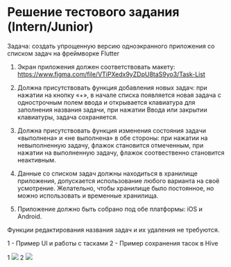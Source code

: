 # Решение тестового задания (Intern/Junior)

Задача: создать упрощенную версию одноэкранного приложения со списком задач на фреймворке Flutter

1. Экран приложения должен соответствовать макету: https://www.figma.com/file/VTiPXedx9yZDpU8taS9yo3/Task-List

2. Должна присутствовать функция добавления новых задач: при нажатии на кнопку «+», в начале списка появляется новая задача с однострочным полем ввода и открывается клавиатура для заполнения названия задачи, при нажатии Ввода или закрытии клавиатуры, задача сохраняется.

3. Должна присутствовать функция изменения состояния задачи «выполнена» и «не выполнена» в обе стороны: при нажатии на невыполненную задачу, флажок становится отмеченным, при нажатии на выполненную задачу, флажок соотвественно становится неактивным.

4. Данные со списком задач должны находиться в хранилище приложения, допускается использование любого варианта на своё усмотрение. Желательно, чтобы хранилище было постоянное, но можно использовать и временные хранилища.

5. Приложение должно быть собрано под обе платформы: iOS и Android.

Функции редактирования названия задач и их удаления не требуются.

1 - Пример UI и работы с тасками
2 - Пример сохранения тасок в Hive

1 ![](test_app.gif)
2 ![](test_app_hive.gif)

